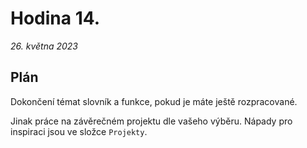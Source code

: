# Hodina 14.
_26. května 2023_

## Plán

Dokončení témat slovník a funkce, pokud je máte ještě rozpracované.

Jinak práce na závěrečném projektu dle vašeho výběru. Nápady pro inspiraci jsou ve složce `Projekty`.
